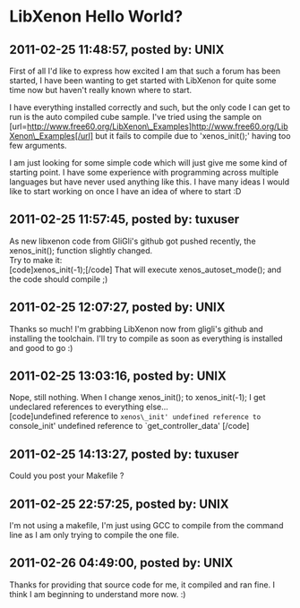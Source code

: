 # LibXenon Hello World?

## 2011-02-25 11:48:57, posted by: UNIX

First of all I'd like to express how excited I am that such a forum has been started, I have been wanting to get started with LibXenon for quite some time now but haven't really known where to start.  
   
 I have everything installed correctly and such, but the only code I can get to run is the auto compiled cube sample. I've tried using the sample on [url=http://www.free60.org/LibXenon\_Examples]http://www.free60.org/LibXenon\_Examples[/url] but it fails to compile due to 'xenos\_init();' having too few arguments.   
   
 I am just looking for some simple code which will just give me some kind of starting point. I have some experience with programming across multiple languages but have never used anything like this. I have many ideas I would like to start working on once I have an idea of where to start :D

## 2011-02-25 11:57:45, posted by: tuxuser

As new libxenon code from GliGli's github got pushed recently, the xenos\_init(); function slightly changed.  
 Try to make it:  
 [code]xenos\_init(-1);[/code] That will execute xenos\_autoset\_mode(); and the code should compile ;)

## 2011-02-25 12:07:27, posted by: UNIX

Thanks so much! I'm grabbing LibXenon now from gligli's github and installing the toolchain. I'll try to compile as soon as everything is installed and good to go :)

## 2011-02-25 13:03:16, posted by: UNIX

Nope, still nothing. When I change xenos\_init(); to xenos\_init(-1); I get undeclared references to everything else...   
 [code]undefined reference to `xenos\_init' undefined reference to `console\_init' undefined reference to `get\_controller\_data' [/code]

## 2011-02-25 14:13:27, posted by: tuxuser

Could you post your Makefile ?

## 2011-02-25 22:57:25, posted by: UNIX

I'm not using a makefile, I'm just using GCC to compile from the command line as I am only trying to compile the one file.

## 2011-02-26 04:49:00, posted by: UNIX

Thanks for providing that source code for me, it compiled and ran fine. I think I am beginning to understand more now. :)